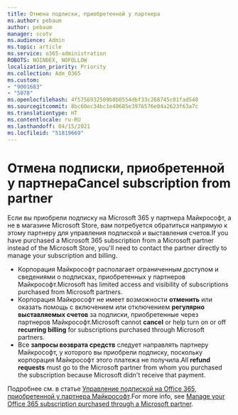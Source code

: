 ```yaml
---
title: Отмена подписки, приобретенной у партнера
ms.author: pebaum
author: pebaum
manager: scotv
ms.audience: Admin
ms.topic: article
ms.service: o365-administration
ROBOTS: NOINDEX, NOFOLLOW
localization_priority: Priority
ms.collection: Adm_O365
ms.custom:
- "9001683"
- "5078"
ms.openlocfilehash: 4f5756932509b0b0554dbf33c268745c01fad548
ms.sourcegitcommit: 8bc60ec34bc1e40685e3976576e04a2623f63a7c
ms.translationtype: HT
ms.contentlocale: ru-RU
ms.lasthandoff: 04/15/2021
ms.locfileid: "51819669"
---
```

# <a name="cancel-subscription-from-partner"></a><span data-ttu-id="a2ac6-102">Отмена подписки, приобретенной у партнера</span><span class="sxs-lookup"><span data-stu-id="a2ac6-102">Cancel subscription from partner</span></span>

<span data-ttu-id="a2ac6-103">Если вы приобрели подписку на Microsoft 365 у партнера Майкрософт, а не в магазине Microsoft Store, вам потребуется обратиться напрямую к этому партнеру для управления подпиской и выставления счетов.</span><span class="sxs-lookup"><span data-stu-id="a2ac6-103">If you have purchased a Microsoft 365 subscription from a Microsoft partner instead of the Microsoft Store, you'll need to contact the partner directly to manage your subscription and billing.</span></span>

- <span data-ttu-id="a2ac6-104">Корпорация Майкрософт располагает ограниченным доступом и сведениями о подписках, приобретенных у партнеров Майкрософт.</span><span class="sxs-lookup"><span data-stu-id="a2ac6-104">Microsoft has limited access and visibility of subscriptions purchased from Microsoft partners.</span></span> 
- <span data-ttu-id="a2ac6-105">Корпорация Майкрософт не имеет возможности **отменить** или оказать помощь с включением или отключением **регулярно выставляемых счетов** за подписки, приобретенные через партнеров Майкрософт.</span><span class="sxs-lookup"><span data-stu-id="a2ac6-105">Microsoft cannot **cancel** or help turn on or off **recurring billing** for subscriptions purchased through Microsoft partners.</span></span> 
- <span data-ttu-id="a2ac6-106">Все **запросы возврата средств** следует направлять партнеру Майкрософт, у которого вы приобрели подписку, поскольку корпорация Майкрософт этого платежа не получила.</span><span class="sxs-lookup"><span data-stu-id="a2ac6-106">All **refund requests** must go to the Microsoft partner from whom you purchased the subscription because Microsoft didn't receive that payment.</span></span> 

<span data-ttu-id="a2ac6-107">Подробнее см. в статье [Управление подпиской на Office 365, приобретенной у партнера Майкрософт](https://support.microsoft.com/help/4230739/microsoft-account-manage-office-365-subscription-from-third-party).</span><span class="sxs-lookup"><span data-stu-id="a2ac6-107">For more info, see [Manage your Office 365 subscription purchased through a Microsoft partner](https://support.microsoft.com/help/4230739/microsoft-account-manage-office-365-subscription-from-third-party).</span></span> 
